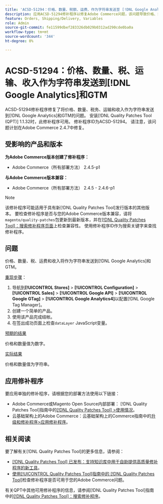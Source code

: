 ```yaml
---
title: 'ACSD-51294：价格、数量、税额、运费、作为字符串发送至 [!DNL Google Analytics] 的收入和GTM'
description: 应用ACSD-51294修补程序以修复Adobe Commerce问题，该问题导致价格、数量、税务、运费和收入作为字符串发送到 [!DNL Google Analytics] 和GTM。
feature: Orders, Shipping/Delivery, Variables
role: Admin
source-git-commit: fe11599dbef283326db029b0312ad290cde0ba0a
workflow-type: tm+mt
source-wordcount: '344'
ht-degree: 0%

---
```


# ACSD-51294：价格、数量、税、运输、收入作为字符串发送到[!DNL Google Analytics]和GTM

ACSD-51294修补程序修复了将价格、数量、税务、运输和收入作为字符串发送到[!DNL Google Analytics]和GTM的问题。 安装[!DNL Quality Patches Tool (QPT)] 1.1.32时，此修补程序可用。 修补程序ID为ACSD-51294。 请注意，该问题计划在Adobe Commerce 2.4.7中修复。

## 受影响的产品和版本

**为Adobe Commerce版本创建了修补程序：**

* Adobe Commerce（所有部署方法） 2.4.5-p1

**与Adobe Commerce版本兼容：**

* Adobe Commerce（所有部署方法） 2.4.5 - 2.4.6-p1

>[!NOTE]
>
>该修补程序可能适用于具有新[!DNL Quality Patches Tool]发行版本的其他版本。 要检查修补程序是否与您的Adobe Commerce版本兼容，请将`magento/quality-patches`包更新到最新版本，并在[[!DNL Quality Patches Tool]：搜索修补程序页面](<https://experienceleague.adobe.com/tools/commerce-quality-patches/index.html>)上检查兼容性。 使用修补程序ID作为搜索关键字来查找修补程序。

## 问题

价格、数量、税、运费和收入将作为字符串发送到[!DNL Google Analytics]和GTM。

<u>重现步骤</u>：

1. 导航到&#x200B;**[!UICONTROL Stores]** > **[!UICONTROL Configuration]** > **[!UICONTROL Sales]** > **[!UICONTROL Google API]** > **[!UICONTROL Google GTag]** > **[!UICONTROL Google Analytics4]**&#x200B;以配置[!DNL Google Tag Manager]。
2. 创建一个简单的产品。
3. 使用该产品完成结帐。
4. 在签出成功页面上检查`dataLayer` JavaScript变量。

<u>预期的结果</u>

价格和数量值为数字。

<u>实际结果</u>

价格和数量值为字符串。

## 应用修补程序

要应用单独的修补程序，请根据您的部署方法使用以下链接：

* Adobe Commerce或Magento Open Source内部部署： [!DNL Quality Patches Tool]指南中的[[!DNL Quality Patches Tool] >使用情况](</help/tools/quality-patches-tool/usage.md>)。
* 云基础架构上的Adobe Commerce：云基础架构上的Commerce指南中的[升级和修补程序>应用修补程序](https://experienceleague.adobe.com/docs/commerce-cloud-service/user-guide/develop/upgrade/apply-patches.html)。

## 相关阅读

要了解有关[!DNL Quality Patches Tool]的更多信息，请参阅：

* [[!DNL Quality Patches Tool] 已发布：支持知识库中用于自助提供高质量修补程序的新工具](https://experienceleague.adobe.com/en/docs/commerce-knowledge-base/kb/announcements/commerce-announcements/magento-quality-patches-released-new-tool-to-self-serve-quality-patches)。
* [使用[!UICONTROL Quality Patches Tool]指南中的 [!DNL Quality Patches Tool]](/help/tools/quality-patches-tool/patches-available-in-qpt/check-patch-for-magento-issue-with-magento-quality-patches.md)检查修补程序是否可用于您的Adobe Commerce问题。


有关QPT中其他可用修补程序的信息，请参阅[!DNL Quality Patches Tool]指南中的[[!DNL Quality Patches Tool]：搜索修补程序](<https://experienceleague.adobe.com/tools/commerce-quality-patches/index.html>)。
